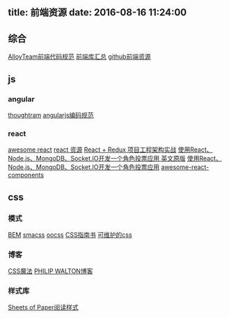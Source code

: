 title: 前端资源
date: 2016-08-16 11:24:00
---

## 综合
[AlloyTeam前端代码规范](http://alloyteam.github.io/CodeGuide/)
[前端库汇总](https://www.awesomes.cn)
[github前端资源](https://github.com/helloqingfeng/Awsome-Front-End-learning-resource)
## js
### angular
[thoughtram](http://blog.thoughtram.io/)
[angularjs编码规范](https://github.com/johnpapa/angular-styleguide)

### react
[awesome react](https://github.com/enaqx/awesome-react)
[react 资源](http://huli.logdown.com/posts/276040-react-resource-consolidation)
[React + Redux 项目工程架构实战](http://lifei.github.io/2016/01/22/react-redux-best-practice/)
[使用React、Node.js、MongoDB、Socket.IO开发一个角色投票应用 英文原版](http://sahatyalkabov.com/create-a-character-voting-app-using-react-nodejs-mongodb-and-socketio/)
[使用React、Node.js、MongoDB、Socket.IO开发一个角色投票应用](http://idlelife.org/archives/977)
[awesome-react-components](https://github.com/brillout/awesome-react-components)

## css
### 模式
[BEM](https://en.bem.info/)
[smacss](https://smacss.com/)
[oocss](https://www.smashingmagazine.com/2011/12/an-introduction-to-object-oriented-css-oocss/)
[CSS指南书](http://cssguidelin.es/)
[可维护的css](http://maintainablecss.com/)

### 博客
[CSS魔法](http://csswizardry.com/)
[PHILIP WALTON博客](https://philipwalton.com/)

### 样式库
[Sheets of Paper阅读样式](https://github.com/delight-im/HTML-Sheets-of-Paper)

